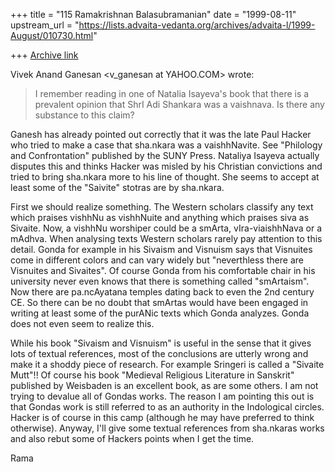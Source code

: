 +++
title = "115 Ramakrishnan Balasubramanian"
date = "1999-08-11"
upstream_url = "https://lists.advaita-vedanta.org/archives/advaita-l/1999-August/010730.html"

+++
[Archive link](https://lists.advaita-vedanta.org/archives/advaita-l/1999-August/010730.html)

Vivek Anand Ganesan <v_ganesan at YAHOO.COM> wrote:

> I remember reading in one of Natalia Isayeva's book that there is a
prevalent opinion that
> ShrI Adi Shankara was a vaishnava. Is there any substance to this
claim?

Ganesh has already pointed out correctly that it was the late Paul
Hacker who tried to make a case that sha.nkara was a vaishhNavite. See
"Philology and Confrontation" published by the SUNY Press. Nataliya
Isayeva actually disputes this and thinks Hacker was misled by his
Christian convictions and tried to bring sha.nkara more to his line of
thought. She seems to accept at least some of the "Saivite" stotras
are by sha.nkara.

First we should realize something. The Western scholars classify any
text which praises vishhNu as vishhNuite and anything which praises
siva as Sivaite. Now, a vishhNu worshiper could be a smArta,
vIra-viaishhNava or a mAdhva. When analysing texts Western scholars
rarely pay attention to this detail. Gonda for example in his Sivaism
and Visnuism says that Visnuites come in different colors and can vary
widely but "neverthless there are Visnuites and Sivaites". Of course
Gonda from his comfortable chair in his university never even knows
that there is something called "smArtaism". Now there are pa.ncAyatana
temples dating back to even the 2nd century CE. So there can be no
doubt that smArtas would have been engaged in writing at least some of
the purANic texts which Gonda analyzes. Gonda does not even seem to
realize this.

While his book "Sivaism and Visnuism" is useful in the sense that it
gives lots of textual references, most of the conclusions are utterly
wrong and make it a shoddy piece of research. For example Sringeri is
called a "Sivaite Mutt"!! Of course his book "Medieval Religious
Literature in Sanskrit" published by Weisbaden is an excellent book,
as are some others. I am not trying to devalue all of Gondas works.
The reason I am pointing this out is that Gondas work is still
referred to as an authority in the Indological circles. Hacker is of
course in this camp (although he may have preferred to think
otherwise). Anyway, I'll give some textual references from sha.nkaras
works and also rebut some of Hackers points when I get the time.

Rama

